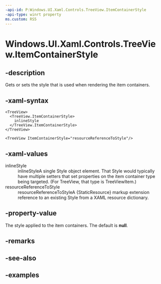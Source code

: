 ```yaml
---
-api-id: P:Windows.UI.Xaml.Controls.TreeView.ItemContainerStyle
-api-type: winrt property
ms.custom: RS5
---
```


<!-- Property syntax.
public Style ItemContainerStyle { get;  set; }
-->

# Windows.UI.Xaml.Controls.TreeView.ItemContainerStyle

## -description

Gets or sets the style that is used when rendering the item containers.

## -xaml-syntax

```xaml
<TreeView>
  <TreeView.ItemContainerStyle>
    inlineStyle
  </TreeView.ItemContainerStyle>
</TreeView>
```

```xaml
<TreeView ItemContainerStyle="resourceReferenceToStyle"/>
```

## -xaml-values

<dl><dt>inlineStyle</dt><dd>inlineStyleA single Style object element. That Style would typically have multiple setters that set properties on the item container type being targeted. (For TreeView, that type is TreeViewItem.)</dd>
<dt>resourceReferenceToStyle</dt><dd>resourceReferenceToStyleA {StaticResource} markup extension reference to an existing Style from a XAML resource dictionary.</dd>
</dl>

## -property-value

The style applied to the item containers. The default is **null**.

## -remarks

## -see-also

## -examples

